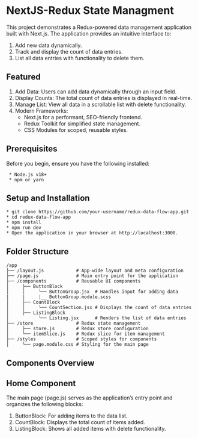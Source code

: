 # NextJS-Redux State Managment

This project demonstrates a Redux-powered data management application built with Next.js. The application provides an intuitive interface to:

1. Add new data dynamically.
2. Track and display the count of data entries.
3. List all data entries with functionality to delete them.

## Featured

1. Add Data: Users can add data dynamically through an input field.
2. Display Counts: The total count of data entries is displayed in real-time.
3. Manage List: View all data in a scrollable list with delete functionality.
4. Modern Frameworks:
   * Next.js for a performant, SEO-friendly frontend.
   * Redux Toolkit for simplified state management.
   * CSS Modules for scoped, reusable styles.

## Prerequisites

Before you begin, ensure you have the following installed:

     * Node.js v18+
     * npm or yarn

## Setup and Installation

    * git clone https://github.com/your-username/redux-data-flow-app.git
    * cd redux-data-flow-app
    * npm install
    * npm run dev
    * Open the application in your browser at http://localhost:3000.

## Folder Structure

    /app
    ├── /layout.js            # App-wide layout and meta configuration
    ├── /page.js              # Main entry point for the application
    ├── /components           # Reusable UI components
    │     ├── ButtonBlock
    │     │     └── ButtonGroup.jsx  # Handles input for adding data
    |     |     |__ ButtonGroup.module.scss
    │     ├── CountBlock
    │     │     └── CountSection.jsx # Displays the count of data entries
    │     ├── ListingBlock
    │           └── Listing.jsx      # Renders the list of data entries
    ├── /store                # Redux state management
    │     ├── store.js        # Redux store configuration
    │     └── itemSlice.js    # Redux slice for item management
    ├── /styles               # Scoped styles for components
    │     └── page.module.css # Styling for the main page

## Components Overview

## Home Component

The main page (page.js) serves as the application’s entry point and organizes the following blocks:

  1. ButtonBlock: For adding items to the data list.
  2. CountBlock: Displays the total count of items added.
  3. ListingBlock: Shows all added items with delete functionality.
